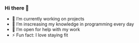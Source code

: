 ### Hi there 👋
- 🔭 I’m currently working on projects
- 🌱 I’m inscreasing my knowledge in programming every day 
- 🤔 I’m open for help with my work
- ⚡ Fun fact: I love staying fit

<!--
**Adam-B6/Adam-B6** is a ✨ _special_ ✨ repository because its `README.md` (this file) appears on your GitHub profile.
-->
